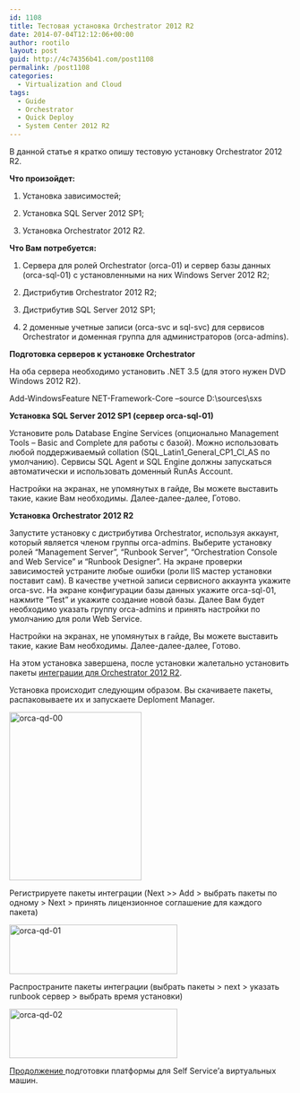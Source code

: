 ```yaml
---
id: 1108
title: Тестовая установка Orchestrator 2012 R2
date: 2014-07-04T12:12:06+00:00
author: rootilo
layout: post
guid: http://4c74356b41.com/post1108
permalink: /post1108
categories:
  - Virtualization and Cloud
tags:
  - Guide
  - Orchestrator
  - Quick Deploy
  - System Center 2012 R2
---
```

В данной статье я кратко опишу тестовую установку Orchestrator 2012 R2.

**Что произойдет:**
  
1. Установка зависимостей;
  
2. Установка SQL Server 2012 SP1;
  
3. Установка Orchestrator 2012 R2.

**Что Вам потребуется:**
  
1. Сервера для ролей Orchestrator (orca-01) и сервер базы данных (orca-sql-01) с установленными на них Windows Server 2012 R2;
  
2. Дистрибутив Orchestrator 2012 R2;
  
3. Дистрибутив SQL Server 2012 SP1;
  
4. 2 доменные учетные записи (orca-svc и sql-svc) для сервисов Orchestrator и доменная группа для администраторов (orca-admins).

**Подготовка серверов к установке Orchestrator**
  
На оба сервера необходимо установить .NET 3.5 (для этого нужен DVD Windows 2012 R2).
  
Add-WindowsFeature NET-Framework-Core –source D:\sources\sxs

**Установка SQL Server 2012 SP1 (сервер orca-sql-01)**
  
Установите роль Database Engine Services (опционально Management Tools – Basic and Complete для работы с базой). Можно использовать любой поддерживаемый collation (SQL\_Latin1\_General\_CP1\_CI_AS по умолчанию). Сервисы SQL Agent и SQL Engine должны запускаться автоматически и использовать доменный RunAs Account.
  
Настройки на экранах, не упомянутых в гайде, Вы можете выставить такие, какие Вам необходимы. Далее-далее-далее, Готово.

**Установка Orchestrator 2012 R2**
  
Запустите установку с дистрибутива Orchestrator, используя аккаунт, который является членом группы orca-admins. Выберите установку ролей &#8220;Management Server&#8221;, &#8220;Runbook Server&#8221;, &#8220;Orchestration Console and Web Service&#8221; и &#8220;Runbook Designer&#8221;. На экране проверки зависимостей устраните любые ошибки (роли IIS мастер установки поставит сам). В качестве учетной записи сервисного аккаунта укажите orca-svc. На экране конфигурации базы данных укажите orca-sql-01, нажмите &#8220;Test&#8221; и укажите создание новой базы. Далее Вам будет необходимо указать группу orca-admins и принять настройки по умолчанию для роли Web Service.
  
Настройки на экранах, не упомянутых в гайде, Вы можете выставить такие, какие Вам необходимы. Далее-далее-далее, Готово.

На этом установка завершена, после установки жалетально установить пакеты <a href="http://www.microsoft.com/en-us/download/details.aspx?id=39622" target="_blank">интеграции для Orchestrator 2012 R2</a>.
  
Установка происходит следующим образом. Вы скачиваете пакеты, распаковываете их и запускаете Deploment Manager.
  
<a href="http://4c74356b41.com/wp-content/uploads/2016/02/orca-qd-00.png" rel="attachment wp-att-5160"><img src="http://4c74356b41.com/wp-content/uploads/2016/02/orca-qd-00-236x300.png" alt="orca-qd-00" width="236" height="300" /></a>

Регистрируете пакеты интеграции (Next >> Add > выбрать пакеты по одному > Next > принять лицензионное соглашение для каждого пакета)
  
<a href="http://4c74356b41.com/wp-content/uploads/2016/02/orca-qd-01.png" rel="attachment wp-att-5163"><img src="http://4c74356b41.com/wp-content/uploads/2016/02/orca-qd-01-300x88.png" alt="orca-qd-01" width="300" height="88" /></a>

Распространите пакеты интеграции (выбрать пакеты > next > указать runbook сервер > выбрать время установки)
  
<a href="http://4c74356b41.com/wp-content/uploads/2016/02/orca-qd-02.png" rel="attachment wp-att-5167"><img src="http://4c74356b41.com/wp-content/uploads/2016/02/orca-qd-02-300x88.png" alt="orca-qd-02" width="300" height="88" /></a>

[Продолжение ](http://4c74356b41.com/post1139)подготовки платформы для Self Service&#8217;а виртуальных машин.